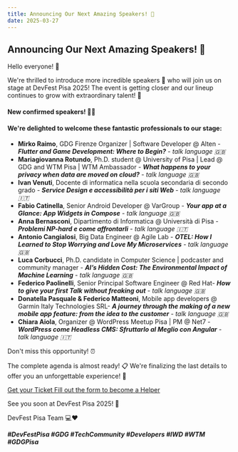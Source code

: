 ```yaml
---
title: Announcing Our Next Amazing Speakers! 🎉
date: 2025-03-27
---
```


## Announcing Our Next Amazing Speakers! 🎉

Hello everyone! 🥳

We're thrilled to introduce more incredible speakers 🌟 who will join us on stage at DevFest Pisa 2025! The event is getting closer and our lineup continues to grow with extraordinary talent! 🚀

#### New confirmed speakers! 🎤✨
#### We're delighted to welcome these fantastic professionals to our stage:

- **Mirko Raimo**, GDG Firenze Organizer | Software Developer @ Alten - ***Flutter and Game Development: Where to Begin?*** - *talk language 🇬🇧*
- **Mariagiovanna Rotundo**, Ph.D. student @ University of Pisa | Lead @ GDG and WTM Pisa | WTM Ambassador - ***What happens to your privacy when data are moved on cloud?*** - *talk language 🇬🇧*
- **Ivan Venuti**,  Docente di informatica nella scuola secondaria di secondo grado - ***Service Design e accessibilità per i siti Web*** - *talk language 🇮🇹*
- **Fabio Catinella**, Senior Android Developer @ VarGroup - ***Your app at a Glance: App Widgets in Compose*** - *talk language 🇬🇧*
- **Anna Bernasconi**, Dipartimento di Informatica @ Università di Pisa - ***Problemi NP-hard e come affrontarli*** - *talk language 🇮🇹*
- **Antonio Cangialosi**, Big Data Engineer @ Agile Lab - ***OTEL: How I Learned to Stop Worrying and Love My Microservices*** - *talk language 🇬🇧*
- **Luca Corbucci**, Ph.D. candidate in Computer Science | podcaster and community manager - ***AI’s Hidden Cost: The Environmental Impact of Machine Learning*** - *talk language 🇬🇧*
- **Federico Paolinelli**, Senior Principal Software Engineer @ Red Hat- ***How to give your first Talk without freaking out*** - *talk language 🇬🇧*
- **Donatella Pasquale & Federico Matteoni**, Mobile app developers @ Garmin Italy Technologies SRL- ***A journey through the making of a new mobile app feature: from the idea to the customer*** - *talk language 🇬🇧*
- **Chiara Aiola**, Organizer @ WordPress Meetup Pisa | PM @ Net7 - ***WordPress come Headless CMS: Sfruttarlo al Meglio con Angular*** - *talk language 🇮🇹*

Don't miss this opportunity! ⏰

The complete agenda is almost ready! 📋 We're finalizing the last details to offer you an unforgettable experience! 🤩

<a role="button" class="large width-fit margin-auto" target="_blank" href="https://www.eventbrite.it/e/gdg-devfest-pisa-2025-tickets-1205952308819">
    Get your Ticket
</a>

<a role="button" class="large width-fit margin-auto"  target="_blank" href="https://docs.google.com/forms/d/1y8G12HFY7EVc8LsF-1S24z5Wqeqiare4qaPgXwSwTDU/preview">
    Fill out the form to become a Helper
</a>

See you soon at DevFest Pisa 2025! 🎊

DevFest Pisa Team 💻❤️

***#DevFestPisa #GDG #TechCommunity #Developers #IWD #WTM #GDGPisa***
